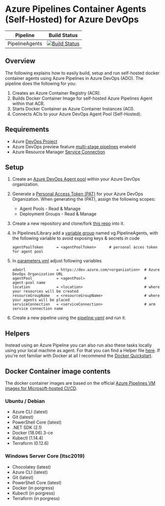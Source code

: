 # Azure Pipelines Container Agents (Self-Hosted) for Azure DevOps

| Pipeline | Build Status |
|---|---|
| PipelineAgents | [![Build Status](https://dev.azure.com/GeekClub/Public/_apis/build/status/PipelineAgents?branchName=master)](https://dev.azure.com/GeekClub/Public/_build/latest?definitionId=44&branchName=master) |

## Overview
The following explains how to easily build, setup and run self-hosted docker container agents using Azure Pipelines in Azure DevOps (ADO). The pipeline does the following for you:

1. Creates an Azure Container Registry (ACR).
2. Builds Docker Container Image for self-hosted Azure Pipelines Agent within that ACR.
3. Starts Docker Container as Azure Container Instances (ACI).
4. Connects ACIs to your Azure DevOps Agent Pool (Self-Hosted).

## Requirements

- Azure [DevOps Project](https://docs.microsoft.com/en-us/azure/devops/organizations/projects/create-project?view=azure-devops&tabs=preview-page)
- Azure DevOps preview feature [multi-stage pipelines](https://docs.microsoft.com/en-us/azure/devops/project/navigation/preview-features?view=azure-devops) enabeld 
- Azure Resource Manager [Service Connection](https://docs.microsoft.com/en-us/azure/devops/pipelines/library/service-endpoints?view=azure-devops&tabs=yaml)

## Setup

1. Create an [Azure DevOps Agent pool](https://docs.microsoft.com/en-us/azure/devops/pipelines/agents/pools-queues?view=azure-devops#creating-agent-pools) within your Azure DevOps organization.

2. Generate a [Personal Access Token (PAT)](https://docs.microsoft.com/en-us/azure/devops/organizations/accounts/use-personal-access-tokens-to-authenticate?view=azure-devops#create-personal-access-tokens-to-authenticate-access) for your Azure DevOps Organization. When generating the (PAT), assign the following scopes:

   - Agent Pools - Read & Manage
   - Deployment Groups - Read & Manage

3. Create a new repository and clone/fork [this repo](https://github.com/segraef/apa.git) into it.

4. In Pipelines/Library add a [variable group](https://docs.microsoft.com/en-us/azure/devops/pipelines/library/variable-groups?view=azure-devops&tabs=yaml) named vg.PipelineAgents, with the following variable to avoid exposing keys & secrets in code

    ```
    agentPoolToken      = <agentPoolToken>      # personal acces token for agent pool
    ```

5. In [parameters.yml](PipelineAgents/2020-01-09/Parameters/parameters.yml) adjust following variables

    ```
    adoUrl              = https://dev.azure.com/<organization>  # Azure DevOps Organization URL
    agentPool           = <agentPool>                           # agent-pool name
    location            = <location>                            # where your resources will be created
    resourceGroupName   = <resourceGroupName>                   # where your agents will be placed
    serviceConnection   = <serviceConnection>                   # arm service connection name
    ```

5. Create a new pipeline using the [pipeline.yaml](PipelineAgents/2020-01-09/Pipeline/pipeline.yml) and run it.

## Helpers

Instead using an Azure Pipeline you can also run also these tasks locally using your local machine as agent. For that you can find a Helper file [here](PipelineAgents/2020-01-09/Scripts/New-PipelieAgents.ps1). If you're not familiar with Docker at all I recommend the [Docker Quickstart](https://docs.docker.com/get-started/).

## Docker Container image contents

The docker container images are based on the official [Azure Pipelines VM images for Microsoft-hosted CI/CD](https://github.com/microsoft/azure-pipelines-image-generation).

### Ubuntu / Debian
- Azure CLI (latest)
- Git (latest)
- PowerShell Core (latest)
- .NET SDK (2.1)
- Docker (18.06).3-ce
- Kubectl (1.14.4)
- Terraform (0.12.6)

### Windows Server Core (ltsc2019)

- Chocolatey (latest)
- Azure CLI (latest)
- Git (latest)
- PowerShell Core (latest)
- Docker (in porgress)
- Kubectl (in porgress)
- Terraform (in porgress)